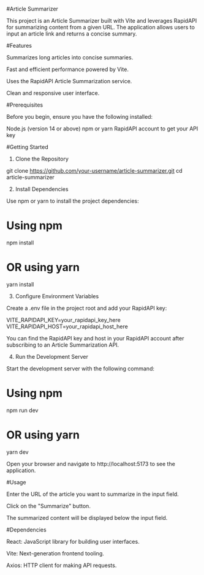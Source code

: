 #Article Summarizer

This project is an Article Summarizer built with Vite and leverages RapidAPI for summarizing content from a given URL. The application allows users to input an article link and returns a concise summary.

#Features

Summarizes long articles into concise summaries.

Fast and efficient performance powered by Vite.

Uses the RapidAPI Article Summarization service.

Clean and responsive user interface.

#Prerequisites

Before you begin, ensure you have the following installed:

Node.js (version 14 or above)
npm or yarn
RapidAPI account to get your API key

#Getting Started

1. Clone the Repository

git clone https://github.com/your-username/article-summarizer.git
cd article-summarizer

2. Install Dependencies

Use npm or yarn to install the project dependencies:

# Using npm
npm install

# OR using yarn
yarn install

3. Configure Environment Variables

Create a .env file in the project root and add your RapidAPI key:

VITE_RAPIDAPI_KEY=your_rapidapi_key_here
VITE_RAPIDAPI_HOST=your_rapidapi_host_here

You can find the RapidAPI key and host in your RapidAPI account after subscribing to an Article Summarization API.

4. Run the Development Server

Start the development server with the following command:

# Using npm
npm run dev

# OR using yarn
yarn dev

Open your browser and navigate to http://localhost:5173 to see the application.

#Usage

Enter the URL of the article you want to summarize in the input field.

Click on the "Summarize" button.

The summarized content will be displayed below the input field.

#Dependencies

React: JavaScript library for building user interfaces.

Vite: Next-generation frontend tooling.

Axios: HTTP client for making API requests.
